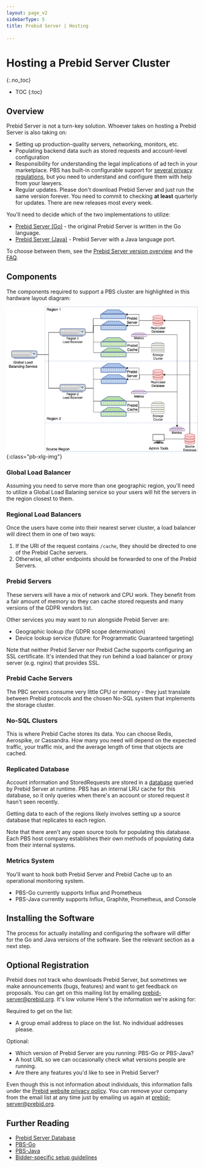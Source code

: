 ```yaml
---
layout: page_v2
sidebarType: 5
title: Prebid Server | Hosting

---
```


# Hosting a Prebid Server Cluster
{:.no_toc}

* TOC
{:toc}

## Overview

Prebid Server is not a turn-key solution. Whoever takes on hosting a Prebid Server is also taking on:

* Setting up production-quality servers, networking, monitors, etc.
* Populating backend data such as stored requests and account-level configuration
* Responsibility for understanding the legal implications of ad tech in your marketplace. PBS has built-in configurable support for [several privacy regulations](/prebid-server/features/pbs-privacy.html), but you need to understand and configure them with help from your lawyers.
* Regular updates. Please don't download Prebid Server and just run the same version forever. You need to commit to checking **at least** quarterly for updates. There are new releases most every week.

You'll need to decide which of the two implementations to utilize:

* [Prebid Server (Go)](/prebid-server/versions/pbs-versions-go.html) - the original Prebid Server is written in the Go language.
* [Prebid Server (Java)](/prebid-server/versions/pbs-versions-java.html) - Prebid Server with a Java language port.

To choose between them, see the [Prebid Server version overview](/prebid-server/versions/pbs-versions-overview.html) and the [FAQ](/faq/prebid-server-faq.html#why-are-there-two-versions-of-prebid-server-are-they-kept-in-sync).

## Components

The components required to support a PBS cluster are highlighted in this hardware
layout diagram:

![Prebid Server Hardware Layout](/assets/images/prebid-server/pbs-hardware-layout.png){:class="pb-xlg-img"}

### Global Load Balancer

Assuming you need to serve more than one geographic region, you'll need to utilize a Global Load Balaning service so your users will hit the
servers in the region closest to them.

### Regional Load Balancers

Once the users have come into their nearest server cluster, a load balancer will direct them in one of two ways:

1. If the URI of the request contains `/cache`, they should be directed to one of the Prebid Cache servers.
2. Otherwise, all other endpoints should be forwarded to one of the Prebid Servers.

### Prebid Servers

These servers will have a mix of network and CPU work. They benefit
from a fair amount of memory so they can cache stored requests
and many versions of the GDPR vendors list.

Other services you may want to run alongside Prebid Server are:

* Geographic lookup (for GDPR scope determination)
* Device lookup service (future: for Programmatic Guaranteed targeting)

Note that neither Prebid Server nor Prebid Cache supports configuring an SSL certificate. It's intended that they run behind a load balancer or proxy server (e.g. nginx) that provides SSL.

### Prebid Cache Servers

The PBC servers consume very little CPU or memory - they just translate
between Prebid protocols and the chosen No-SQL system that implements the storage cluster.

### No-SQL Clusters

This is where Prebid Cache stores its data. You can choose Redis, Aerospike, or Cassandra. How many you need will
depend on the expected traffic, your traffic mix, and the average length of time that objects are cached.

### Replicated Database

Account information and StoredRequests are stored in a [database](/prebid-server/hosting/pbs-database.html)
queried by Prebid Server at runtime.
PBS has an internal LRU cache for this database, so it only queries when there's an account or stored request it hasn't seen recently.

Getting data to each of the regions likely involves setting up a
source database that replicates to each region.

Note that there aren't any open source tools for populating this
database. Each PBS host company establishes their own methods of
populating data from their internal systems.

### Metrics System

You'll want to hook both Prebid Server and Prebid Cache up to an
operational monitoring system.

* PBS-Go currently supports Influx and Prometheus
* PBS-Java currently supports Influx, Graphite, Prometheus, and Console

## Installing the Software

The process for actually installing and configuring the software will differ for
the Go and Java versions of the software. See the relevant section
as a next step.

## Optional Registration

Prebid does not track who downloads Prebid Server, but sometimes we make
announcements (bugs, features) and want to get feedback on proposals. You can get on
this mailing list by emailing prebid-server@prebid.org. It's low volume
Here's the information we're asking for:

Required to get on the list:

* A group email address to place on the list. No individual addresses please.

Optional:

* Which version of Prebid Server are you running: PBS-Go or PBS-Java?
* A host URL so we can occasionally check what versions people are running.
* Are there any features you'd like to see in Prebid Server?

Even though this is not information about individuals, this information falls under the
[Prebid website privacy policy](/policies/privacy.html). You can remove your company from the
email list at any time just by emailing us again at <prebid-server@prebid.org>.

## Further Reading

* [Prebid Server Database](/prebid-server/hosting/pbs-database.html)
* [PBS-Go](/prebid-server/versions/pbs-versions-go.html)
* [PBS-Java](/prebid-server/versions/pbs-versions-java.html)
* [Bidder-specific setup guidelines](/prebid-server/hosting/bidder-specific-guidelines.html)
